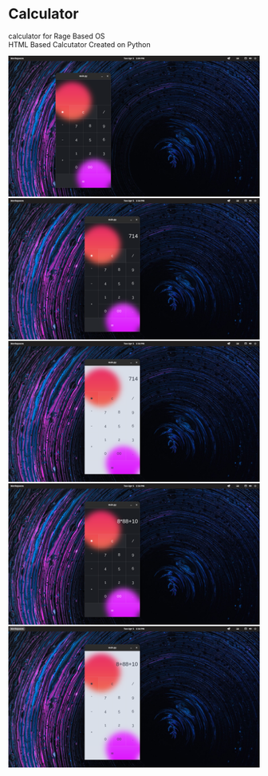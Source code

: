 # Calculator
calculator for Rage Based OS
<br>
HTML Based Calcutator Created on Python


<img src="/images/s1.png" alt="drawing" width="600"/>
<img src="/images/s3.png" alt="drawing" width="600"/>
<img src="/images/s4.png" alt="drawing" width="600"/>
<img src="/images/s2.png" alt="drawing" width="600"/>
<img src="/images/s5.png" alt="drawing" width="600"/>
